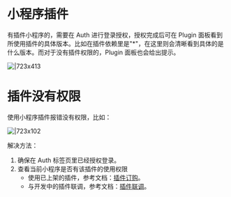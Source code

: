 # 小程序插件

有插件小程序的，需要在 Auth 进行登录授权，授权完成后可在 Plugin 面板看到所使用插件的具体版本。比如在插件依赖里是"\*"，在这里则会清晰看到具体的是什么版本。而对于没有插件权限的，Plugin 面板也会给出提示。

![|723x413](https://gw.alipayobjects.com/mdn/rms_dfc0fe/afts/img/A*rJsIQIjm3u0AAAAAAAAAAAAAARQnAQ#align=left&display=inline&height=670&margin=%5Bobject%20Object%5D&originHeight=1102&originWidth=1928&status=done&style=none&width=1172)

# 插件没有权限

使用小程序插件报错没有权限，比如：

![|723x102](https://gw.alipayobjects.com/mdn/rms_dfc0fe/afts/img/A*-kfrQa_yz6MAAAAAAAAAAAAAARQnAQ#align=left&display=inline&height=165&margin=%5Bobject%20Object%5D&originHeight=284&originWidth=2020&status=done&style=none&width=1172)

解决方法：

1. 确保在 Auth 标签页里已经授权登录。
1. 查看当前小程序是否有该插件的使用权限
   - 使用已上架的插件，参考文档：[插件订购](https://opendocs.alipay.com/mini/plugin/plugin-order)。
   - 与开发中的插件联调，参考文档：[插件联调](https://opendocs.alipay.com/mini/plugin/test)。
